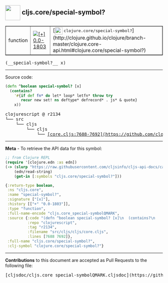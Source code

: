 ## <img width="48px" valign="middle" src="http://i.imgur.com/Hi20huC.png"> cljs.core/special-symbol?

 <table border="1">
<tr>

<td>function</td>
<td><a href="https://github.com/cljsinfo/cljs-api-docs/tree/0.0-1803"><img valign="middle" alt="[+] 0.0-1803" src="https://img.shields.io/badge/+-0.0--1803-lightgrey.svg"></a> </td>
<td>
[<img height="24px" valign="middle" src="http://i.imgur.com/1GjPKvB.png"> <samp>clojure.core/special-symbol?</samp>](http://clojure.github.io/clojure/branch-master/clojure.core-api.html#clojure.core/special-symbol?)
</td>
</tr>
</table>

 <samp>
(__special-symbol?__ x)<br>
</samp>

---





Source code:

```clj
(defn ^boolean special-symbol? [x]
  (contains?
    '#{if def fn* do let* loop* letfn* throw try
       recur new set! ns deftype* defrecord* . js* & quote}
    x))
```

 <pre>
clojurescript @ r2134
└── src
    └── cljs
        └── cljs
            └── <ins>[core.cljs:7688-7692](https://github.com/clojure/clojurescript/blob/r2134/src/cljs/cljs/core.cljs#L7688-L7692)</ins>
</pre>


---

__Meta__ - To retrieve the API data for this symbol:

```clj
;; from Clojure REPL
(require '[clojure.edn :as edn])
(-> (slurp "https://raw.githubusercontent.com/cljsinfo/cljs-api-docs/catalog/cljs-api.edn")
    (edn/read-string)
    (get-in [:symbols "cljs.core/special-symbol?"]))
```

```clj
{:return-type boolean,
 :ns "cljs.core",
 :name "special-symbol?",
 :signature ["[x]"],
 :history [["+" "0.0-1803"]],
 :type "function",
 :full-name-encode "cljs.core_special-symbolQMARK",
 :source {:code "(defn ^boolean special-symbol? [x]\n  (contains?\n    '#{if def fn* do let* loop* letfn* throw try\n       recur new set! ns deftype* defrecord* . js* & quote}\n    x))",
          :repo "clojurescript",
          :tag "r2134",
          :filename "src/cljs/cljs/core.cljs",
          :lines [7688 7692]},
 :full-name "cljs.core/special-symbol?",
 :clj-symbol "clojure.core/special-symbol?"}

```

---

__Contributions__ to this document are accepted as Pull Requests to the following file:

 <pre>
[cljsdoc/cljs.core_special-symbolQMARK.cljsdoc](https://github.com/cljsinfo/cljs-api-docs/blob/master/cljsdoc/cljs.core_special-symbolQMARK.cljsdoc)
</pre>

